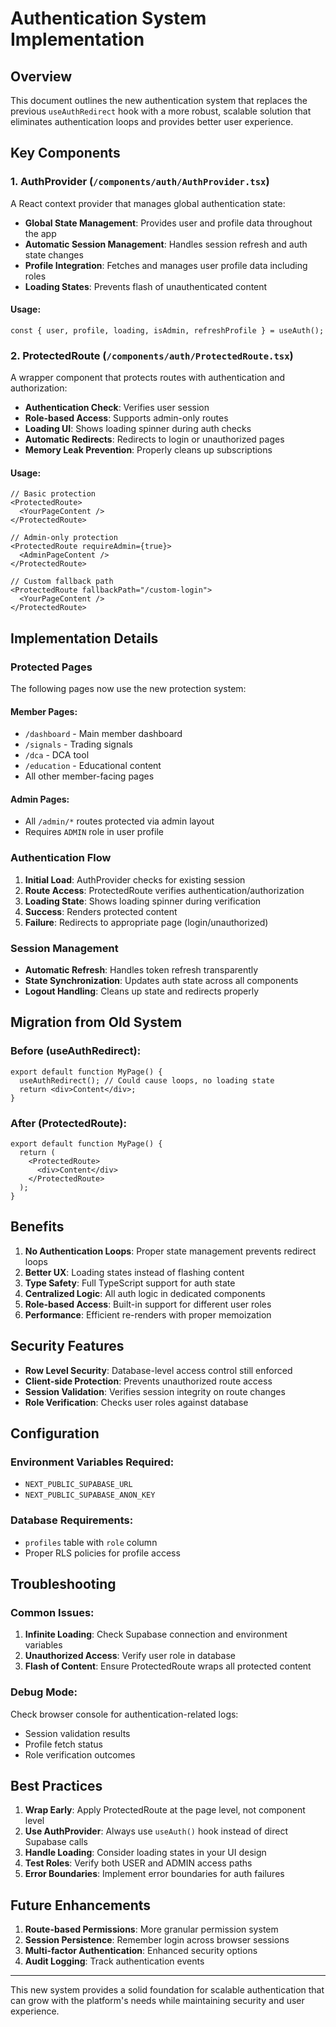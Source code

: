 # Authentication System Implementation

## Overview

This document outlines the new authentication system that replaces the previous `useAuthRedirect` hook with a more robust, scalable solution that eliminates authentication loops and provides better user experience.

## Key Components

### 1. AuthProvider (`/components/auth/AuthProvider.tsx`)

A React context provider that manages global authentication state:

- **Global State Management**: Provides user and profile data throughout the app
- **Automatic Session Management**: Handles session refresh and auth state changes
- **Profile Integration**: Fetches and manages user profile data including roles
- **Loading States**: Prevents flash of unauthenticated content

#### Usage:
```tsx
const { user, profile, loading, isAdmin, refreshProfile } = useAuth();
```

### 2. ProtectedRoute (`/components/auth/ProtectedRoute.tsx`)

A wrapper component that protects routes with authentication and authorization:

- **Authentication Check**: Verifies user session
- **Role-based Access**: Supports admin-only routes
- **Loading UI**: Shows loading spinner during auth checks
- **Automatic Redirects**: Redirects to login or unauthorized pages
- **Memory Leak Prevention**: Properly cleans up subscriptions

#### Usage:
```tsx
// Basic protection
<ProtectedRoute>
  <YourPageContent />
</ProtectedRoute>

// Admin-only protection
<ProtectedRoute requireAdmin={true}>
  <AdminPageContent />
</ProtectedRoute>

// Custom fallback path
<ProtectedRoute fallbackPath="/custom-login">
  <YourPageContent />
</ProtectedRoute>
```

## Implementation Details

### Protected Pages

The following pages now use the new protection system:

#### Member Pages:
- `/dashboard` - Main member dashboard
- `/signals` - Trading signals
- `/dca` - DCA tool
- `/education` - Educational content
- All other member-facing pages

#### Admin Pages:
- All `/admin/*` routes protected via admin layout
- Requires `ADMIN` role in user profile

### Authentication Flow

1. **Initial Load**: AuthProvider checks for existing session
2. **Route Access**: ProtectedRoute verifies authentication/authorization
3. **Loading State**: Shows loading spinner during verification
4. **Success**: Renders protected content
5. **Failure**: Redirects to appropriate page (login/unauthorized)

### Session Management

- **Automatic Refresh**: Handles token refresh transparently
- **State Synchronization**: Updates auth state across all components
- **Logout Handling**: Cleans up state and redirects properly

## Migration from Old System

### Before (useAuthRedirect):
```tsx
export default function MyPage() {
  useAuthRedirect(); // Could cause loops, no loading state
  return <div>Content</div>;
}
```

### After (ProtectedRoute):
```tsx
export default function MyPage() {
  return (
    <ProtectedRoute>
      <div>Content</div>
    </ProtectedRoute>
  );
}
```

## Benefits

1. **No Authentication Loops**: Proper state management prevents redirect loops
2. **Better UX**: Loading states instead of flashing content
3. **Type Safety**: Full TypeScript support for auth state
4. **Centralized Logic**: All auth logic in dedicated components
5. **Role-based Access**: Built-in support for different user roles
6. **Performance**: Efficient re-renders with proper memoization

## Security Features

- **Row Level Security**: Database-level access control still enforced
- **Client-side Protection**: Prevents unauthorized route access
- **Session Validation**: Verifies session integrity on route changes
- **Role Verification**: Checks user roles against database

## Configuration

### Environment Variables Required:
- `NEXT_PUBLIC_SUPABASE_URL`
- `NEXT_PUBLIC_SUPABASE_ANON_KEY`

### Database Requirements:
- `profiles` table with `role` column
- Proper RLS policies for profile access

## Troubleshooting

### Common Issues:

1. **Infinite Loading**: Check Supabase connection and environment variables
2. **Unauthorized Access**: Verify user role in database
3. **Flash of Content**: Ensure ProtectedRoute wraps all protected content

### Debug Mode:
Check browser console for authentication-related logs:
- Session validation results
- Profile fetch status
- Role verification outcomes

## Best Practices

1. **Wrap Early**: Apply ProtectedRoute at the page level, not component level
2. **Use AuthProvider**: Always use `useAuth()` hook instead of direct Supabase calls
3. **Handle Loading**: Consider loading states in your UI design
4. **Test Roles**: Verify both USER and ADMIN access paths
5. **Error Boundaries**: Implement error boundaries for auth failures

## Future Enhancements

1. **Route-based Permissions**: More granular permission system
2. **Session Persistence**: Remember login across browser sessions
3. **Multi-factor Authentication**: Enhanced security options
4. **Audit Logging**: Track authentication events

---

This new system provides a solid foundation for scalable authentication that can grow with the platform's needs while maintaining security and user experience.

